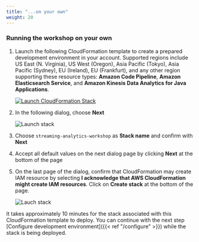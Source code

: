 ```yaml
---
title: "...on your own"
weight: 20
---
```


### Running the workshop on your own

<!--
{{% notice warning %}}
Only complete this section if you are running the workshop on your own.
{{% /notice %}}
-->


1. Launch the following CloudFormation template to create a prepared development environment in your account. Supported regions include US East (N. Virginia), US West (Oregon), Asia Pacific (Tokyo), Asia Pacific (Sydney), EU (Ireland), EU (Frankfurt), and any other region supporting these resource types: **Amazon Code Pipeline**, **Amazon Elasticsearch Service**, and **Amazon Kinesis Data Analytics for Java Applications**.

	[![Launch CloudFormation Stack](https://s3.amazonaws.com/cloudformation-examples/cloudformation-launch-stack.png)](https://console.aws.amazon.com/cloudformation/home#/stacks/new?stackName=streaming-analytics-workshop&templateURL=https://shausma-public.s3.amazonaws.com/public/cfn-templates/streaming-analytics-workshop/StreamingAnalyticsWorkshop.template.json)

1. In the following dialog, choose **Next**

	![Launch stack](/images/cfn-1-create-stack.png)

1. Choose `streaming-analytics-workshop` as **Stack name** and confirm with **Next**

1. Accept all default values on the next dialog page by clicking **Next** at the bottom of the page

1. On the last page of the dialog, confirm that CloudFormation may create IAM resource by selecting **I acknowledge that AWS CloudFormation might create IAM resources**. Click on **Create stack** at the bottom of the page.

	![Lauch stack](/images/cfn-4-confirm-capabilities.png)

It takes approximately 10 minutes for the stack associated with this CloudFormation template to deploy. You can continue with the next step [Configure development environment]({{< ref "/configure" >}}) while the stack is being deployed.
